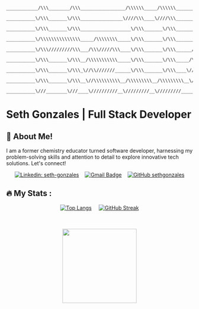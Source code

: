 ```
 ____________/\\\________/\\\_________________/\\\\\\_____/\\\\\\____________________________         
  ___________\/\\\_______\/\\\________________\////\\\____\////\\\____________________________        
   ___________\/\\\_______\/\\\___________________\/\\\_______\/\\\____________________________       
    ___________\/\\\\\\\\\\\\\\\_____/\\\\\\\\_____\/\\\_______\/\\\________/\\\\\______________      
     ___________\/\\\/////////\\\___/\\\/////\\\____\/\\\_______\/\\\______/\\\///\\\____________     
      ___________\/\\\_______\/\\\__/\\\\\\\\\\\_____\/\\\_______\/\\\_____/\\\__\//\\\___________    
       ___________\/\\\_______\/\\\_\//\\///////______\/\\\_______\/\\\____\//\\\__/\\\____________   
        ___________\/\\\_______\/\\\__\//\\\\\\\\\\__/\\\\\\\\\__/\\\\\\\\\__\///\\\\\/_____________  
         ___________\///________\///____\//////////__\/////////__\/////////_____\/////_______________
```

# Seth Gonzales | Full Stack Developer
## :wave: About Me!
I am a former chemistry educator turned software developer, harnessing my problem-solving skills and attention to detail to explore innovative tech solutions. Let's connect!

<div align="center" >
  
  [![Linkedin: seth-gonzales](https://img.shields.io/badge/-LinkedIn-blue?style=flat-square&logo=Linkedin&logoColor=white&link=https://www.linkedin.com/in/seth-gonzales/)](https://www.linkedin.com/in/seth-gonzales/) &nbsp;&nbsp;
  [![Gmail Badge](https://img.shields.io/badge/Gmail-red?style=flat-square&logo=gmail&logoColor=white)](mailto:sethgonzales157@gmail.com?subject=Hello%20Seth!) &nbsp;&nbsp;
  [![GitHub sethgonzales](https://img.shields.io/github/followers/sethgonzales?label=follow&style=social)](https://github.com/sethgonzales)

</div>

## :fire: My Stats :
  
<div align="center">
  
[![Top Langs](https://github-readme-stats.vercel.app/api/top-langs/?username=sethgonzales&layout=compact&theme=neon)](https://github.com/anuraghazra/github-readme-stats) &nbsp;&nbsp;&nbsp; [![GitHub Streak](http://github-readme-streak-stats.herokuapp.com?user=sethgonzales&theme=neon-dark&mode=weekly)](https://git.io/streak-stats)

</div><br /><br />

<div align="center">
  <img src="https://media.giphy.com/media/f3Ft7V5eBKX55XDJXC/giphy.gif" width="200"/>
</div>
<!-- <div align="center">
 <p>01000011 01101111 01101101 01100101 00100000 01100010 01100001 01100011 01101011 00100000 01110011 01101111 01101111 01101110 00100001</p>
</div>
 -->
